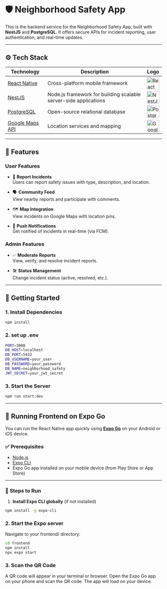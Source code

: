 # 🛡️ Neighborhood Safety App

This is the backend service for the Neighborhood Safety App, built with **NestJS** and **PostgreSQL**. It offers secure APIs for incident reporting, user authentication, and real-time updates.

---

## ⚙️ Tech Stack

| Technology | Description | Logo |
|------------|-------------|------|
| [React Native](https://reactnative.dev/) | Cross-platform mobile framework | <img src="https://reactnative.dev/img/header_logo.svg" alt="React Native" width="40"/> |
| [NestJS](https://nestjs.com) | Node.js framework for building scalable server-side applications | <img src="https://nestjs.com/img/logo-small.svg" alt="NestJS" width="40"/> |
| [PostgreSQL](https://www.postgresql.org/) | Open-source relational database | <img src="https://www.postgresql.org/media/img/about/press/elephant.png" alt="PostgreSQL" width="40"/> |
| [Google Maps API](https://developers.google.com/maps) | Location services and mapping | <img src="https://developers.google.com/maps/images/maps-icon.svg" alt="Google Maps" width="40"/> |

---

## 👥 Features

### User Features
- 📍 **Report Incidents**  
  Users can report safety issues with type, description, and location.
  
- 🗣️ **Community Feed**  
  View nearby reports and participate with comments.

- 🗺️ **Map Integration**  
  View incidents on Google Maps with location pins.

- 🔔 **Push Notifications**  
  Get notified of incidents in real-time (via FCM).

### Admin Features
- ✅ **Moderate Reports**  
  View, verify, and resolve incident reports.

- 🛠️ **Status Management**  
  Change incident status (active, resolved, etc.).

---

## 🚀 Getting Started

### 1. Install Dependencies

```bash
npm install
```

### 2. set up .env

```bash
PORT=3000
DB_HOST=localhost
DB_PORT=5432
DB_USERNAME=your_user
DB_PASSWORD=your_password
DB_NAME=neighborhood_safety
JWT_SECRET=your_jwt_secret
```

### 3. Start the Server
```bash
npm run start:dev
```

---

## 📱 Running Frontend on Expo Go

You can run the React Native app quickly using **[Expo Go](https://expo.dev/client)** on your Android or iOS device.

### ✅ Prerequisites

- [Node.js](https://nodejs.org/)
- [Expo CLI](https://docs.expo.dev/get-started/installation/)
- Expo Go app installed on your mobile device (from Play Store or App Store)

---

### 🚀 Steps to Run

1. **Install Expo CLI globally** (if not installed)

```bash
npm install -g expo-cli
```

### 2. Start the Expo server
Navigate to your frontend/ directory:

```bash
cd frontend
npm install
npx expo start
```

### 3. Scan the QR Code
A QR code will appear in your terminal or browser.
Open the Expo Go app on your phone and scan the QR code.
The app will load on your device.
